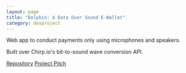 ```yaml
---
layout: page
title: "Dolphin: A Data Over Sound E-Wallet"
category: devproject
---
```


Web app to conduct payments only using microphones and speakers.

Built over Chirp.io's bit-to-sound wave conversion API.

[Repository](https://github.com/ms337/hackWestern)
[Project Pitch](https://docs.google.com/presentation/d/1AQua5IFmRP_MVruPftBZSNq4-HhR7uj7YMtuWRNQlrM/edit#slide=id.g483984f89b_3_3)
